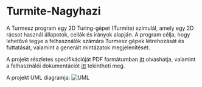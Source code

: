 # Turmite-Nagyhazi

A Turmesz program egy 2D Turing-gépet (Turmite) szimulál, amely egy 2D rácsot használ állapotok, 
cellák és irányok alapján. A program célja, hogy lehetővé tegye a felhasználók számára Turmesz
gépek létrehozását és futtatását, valamint a generált mintázatok megjelenítését.

A projekt részletes specifikációját PDF formátumban [itt](./NHF%20specifikáció%20-%20Benedek%20Olivér.pdf) olvashatja, valamint a felhasználói dokumentációt [itt](./Felhasználói%20dokumentáció.pdf) tekintheti meg.

A projekt UML diagramja:
![UML](https://github.com/user-attachments/assets/37b15cd8-410d-4361-89ff-e6a2e76853a9)
